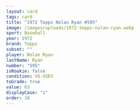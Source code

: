 ```yaml
---
layout: card
tags: card
title: "1972 Topps Nolan Ryan #595"
image: /images/uploads/1972-topps-nolan-ryan.webp
sport: Baseball
year: 1972
brand: Topps
subset: ""
player: Nolan Ryan
lastName: Ryan
number: "595"
isRookie: false
condition: VG-VGEX
toGrade: true
value: 63
displayCase: "1"
order: 10
---
```

